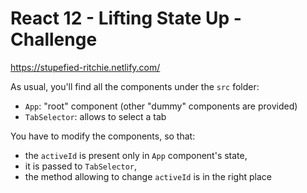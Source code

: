 # React 12 - Lifting State Up - Challenge

https://stupefied-ritchie.netlify.com/

As usual, you'll find all the components under the `src` folder:
* `App`: "root" component (other "dummy" components are provided)
* `TabSelector`: allows to select a tab

You have to modify the components, so that:
* the `activeId` is present only in `App` component's state,
* it is passed to `TabSelector`,
* the method allowing to change `activeId` is in the right place
